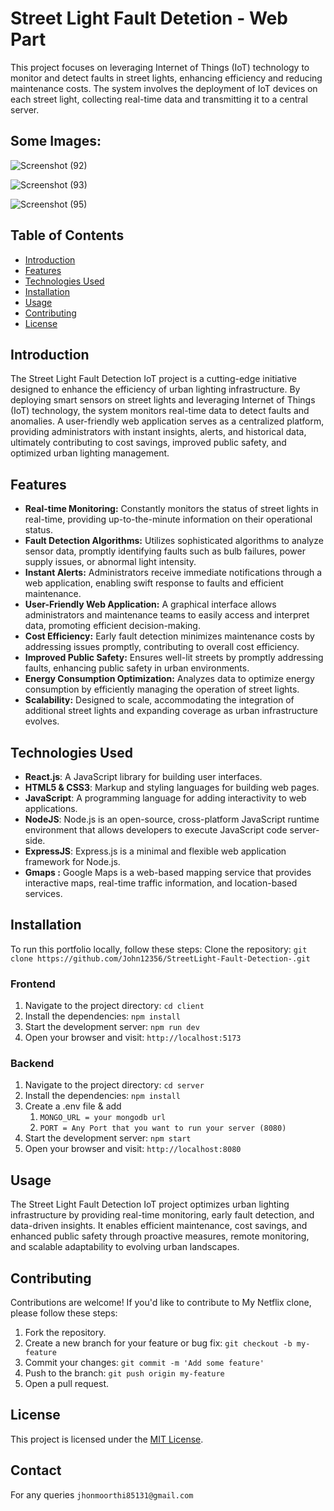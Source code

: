 # Street Light Fault Detetion - Web Part

This project focuses on leveraging Internet of Things (IoT) technology to monitor and detect faults in street lights, enhancing efficiency and reducing maintenance costs. The system involves the deployment of IoT devices on each street light, collecting real-time data and transmitting it to a central server.

## Some Images:
![Screenshot (92)](https://github.com/John12356/StreetLight-Fault-Detection/assets/91779049/a9d1d05b-40c0-4d8a-9b53-9157c8c879db)

![Screenshot (93)](https://github.com/John12356/StreetLight-Fault-Detection/assets/91779049/3fce30d0-d193-46d6-90ee-6d267d03d5bd)

![Screenshot (95)](https://github.com/John12356/StreetLight-Fault-Detection/assets/91779049/088b6fd4-d33c-49d2-9c1b-7c15290d9157)


## Table of Contents
- [Introduction](#introduction)
- [Features](#features)
- [Technologies Used](#technologies-used)
- [Installation](#installation)
- [Usage](#usage)
- [Contributing](#contributing)
- [License](#license)

## Introduction

The Street Light Fault Detection IoT project is a cutting-edge initiative designed to enhance the efficiency of urban lighting infrastructure. By deploying smart sensors on street lights and leveraging Internet of Things (IoT) technology, the system monitors real-time data to detect faults and anomalies. A user-friendly web application serves as a centralized platform, providing administrators with instant insights, alerts, and historical data, ultimately contributing to cost savings, improved public safety, and optimized urban lighting management.
## Features

- **Real-time Monitoring:** Constantly monitors the status of street lights in real-time, providing up-to-the-minute information on their operational status.
- **Fault Detection Algorithms:** Utilizes sophisticated algorithms to analyze sensor data, promptly identifying faults such as bulb failures, power supply issues, or abnormal light intensity.
- **Instant Alerts:** Administrators receive immediate notifications through a web application, enabling swift response to faults and efficient maintenance.
- **User-Friendly Web Application:** A graphical interface allows administrators and maintenance teams to easily access and interpret data, promoting efficient decision-making.
- **Cost Efficiency:** Early fault detection minimizes maintenance costs by addressing issues promptly, contributing to overall cost efficiency.
- **Improved Public Safety:** Ensures well-lit streets by promptly addressing faults, enhancing public safety in urban environments.
- **Energy Consumption Optimization:** Analyzes data to optimize energy consumption by efficiently managing the operation of street lights.
- **Scalability:** Designed to scale, accommodating the integration of additional street lights and expanding coverage as urban infrastructure evolves.

## Technologies Used
- **React.js**: A JavaScript library for building user interfaces.
- **HTML5 & CSS3**: Markup and styling languages for building web pages.
- **JavaScript**: A programming language for adding interactivity to web applications.
- **NodeJS**: Node.js is an open-source, cross-platform JavaScript runtime environment that allows developers to execute JavaScript code server-side.
- **ExpressJS**: Express.js is a minimal and flexible web application framework for Node.js.
- **Gmaps :** Google Maps is a web-based mapping service that provides interactive maps, real-time traffic information, and location-based services.
## Installation
To run this portfolio locally, follow these steps:
Clone the repository: `git clone https://github.com/John12356/StreetLight-Fault-Detection-.git`

### Frontend
1. Navigate to the project directory: `cd client`
2. Install the dependencies: `npm install`
3. Start the development server: `npm run dev`
4. Open your browser and visit: `http://localhost:5173`
   
### Backend
1. Navigate to the project directory: `cd server`
2. Install the dependencies: `npm install`
3. Create a .env file & add
   1. `MONGO_URL = your mongodb url`
   2. `PORT = Any Port that you want to run your server (8080)`
4. Start the development server: `npm start`
5. Open your browser and visit: `http://localhost:8080`
   

## Usage
The Street Light Fault Detection IoT project optimizes urban lighting infrastructure by providing real-time monitoring, early fault detection, and data-driven insights. It enables efficient maintenance, cost savings, and enhanced public safety through proactive measures, remote monitoring, and scalable adaptability to evolving urban landscapes.

## Contributing
Contributions are welcome! If you'd like to contribute to My Netflix clone, please follow these steps:

1. Fork the repository.
2. Create a new branch for your feature or bug fix: `git checkout -b my-feature`
3. Commit your changes: `git commit -m 'Add some feature'`
4. Push to the branch: `git push origin my-feature`
5. Open a pull request.

## License
This project is licensed under the [MIT License](LICENSE).
## Contact
For any queries `jhonmoorthi85131@gmail.com`
